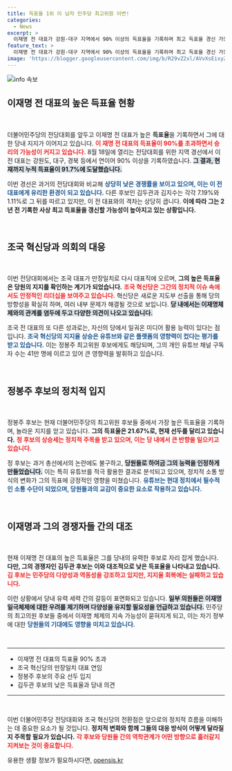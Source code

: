 ```yaml
---
title: 득표율 1위 이 남자 민주당 최고위원 이변!
categories:
  - News
excerpt: >
  이재명 전 대표가 강원·대구 지역에서 90% 이상의 득표율을 기록하며 최고 득표율 경신 가능성을 높였다. 조국 대표는 만장일치로 재선에 성공하며, 혁신당 내에서 세대 교체의 신호탄이 될 전망이다.
feature_text: >
  이재명 전 대표가 강원·대구 지역에서 90% 이상의 득표율을 기록하며 최고 득표율 경신 가능성을 높였다. 조국 대표는 만장일치로 재선에 성공하며, 혁신당 내에서 세대 교체의 신호탄이 될 전망이다.
image: 'https://blogger.googleusercontent.com/img/b/R29vZ2xl/AVvXsEixyZcFfHzMRdzZMjFBmAUKJYCLCGyLL1o632UiGVXcaFdKo_bkvkuCioo0uUKlGfBVcT3P84aROyZIXSBEx3Aw5nCQ3pTgDom1WDC4m8eifvWiAmWEEVb4x6G_l8C0QH225ldMjyaFvpxGEBGNO37VmDTDMHGhJPq73UglMfDca1-0aw/s1600/blogspot.png'
---
```


<p><img src="https://blogger.googleusercontent.com/img/b/R29vZ2xl/AVvXsEixyZcFfHzMRdzZMjFBmAUKJYCLCGyLL1o632UiGVXcaFdKo_bkvkuCioo0uUKlGfBVcT3P84aROyZIXSBEx3Aw5nCQ3pTgDom1WDC4m8eifvWiAmWEEVb4x6G_l8C0QH225ldMjyaFvpxGEBGNO37VmDTDMHGhJPq73UglMfDca1-0aw/s1600/blogspot.png" alt="info 속보" /></p>

<h2 data-ke-size="size26">이재명 전 대표의 높은 득표율 현황</h2>

<p data-ke-size="size16">&nbsp;</p>

<p>더불어민주당의 전당대회를 앞두고 이재명 전 대표가 높은 <b>득표율</b>을 기록하면서 그에 대한 당내 지지가 이어지고 있습니다. <b><span style="color: #ee2323;">이 재명 전 대표의 득표율이 90%를 초과하면서 승리의 가능성이 커지고 있습니다.</span></b> 8월 18일에 열리는 전당대회를 위한 지역 경선에서 이 전 대표는 강원도, 대구, 경북 등에서 연이어 90% 이상을 기록하였습니다. <b><span style="background-color: #21538527;">그 결과, 현재까지 누적 득표율이 91.7%에 도달했습니다.</span></b> </p>

<p>이번 경선은 과거의 전당대회와 비교해 <b><span style="color: #1a5490;">상당히 낮은 경쟁률을 보이고 있으며, 이는 이 전 대표에게 유리한 환경이 되고 있습니다.</span></b> 다른 후보인 김두관과 김지수는 각각 7.19%와 1.11%로 그 뒤를 따르고 있지만, 이 전 대표와의 격차는 상당히 큽니다. <b>이에 따라 그는 2년 전 기록한 사상 최고 득표율을 갱신할 가능성이 높아지고 있는 상황입니다.</b></p>

<p data-ke-size="size16">&nbsp;</p>

<h2 data-ke-size="size26">조국 혁신당과 의회의 대응</h2>

<p data-ke-size="size16">&nbsp;</p>

<p>이번 전당대회에서는 조국 대표가 만장일치로 다시 대표직에 오르며, <b>그의 높은 득표율은 당원의 지지를 확인하는 계기가 되었습니다.</b> <b><span style="color: #ee2323;">조국 혁신당은 그간의 정치적 이슈 속에서도 안정적인 리더십을 보여주고 있습니다.</span></b> 혁신당은 새로운 지도부 선출을 통해 당의 방향성을 확실히 하며, 여러 내부 문제가 해결될 것으로 보입니다. <b><span style="background-color: #21538527;">당 내에서는 이재명체제와의 관계를 염두에 두고 다양한 의견이 나오고 있습니다.</span></b></p>

<p>조국 전 대표의 또 다른 성과로는, 자신의 당에서 일궈온 미디어 활용 능력이 있다는 점입니다. <b><span style="color: #1a5490;">조국 혁신당의 지지율 상승은 유튜브와 같은 플랫폼의 영향력이 컸다는 평가를 받고 있습니다.</span></b> 이는 정봉주 최고위원 후보에게도 해당되며, 그의 개인 유튜브 채널 구독자 수는 41만 명에 이르고 있어 큰 영향력을 발휘하고 있습니다.</p>

<p data-ke-size="size16">&nbsp;</p>

<h2 data-ke-size="size26">정봉주 후보의 정치적 입지</h2>

<p data-ke-size="size16">&nbsp;</p>

<p>정봉주 후보는 현재 더불어민주당의 최고위원 후보들 중에서 가장 높은 득표율을 기록하며, 놀라운 지지를 얻고 있습니다. <b>그의 득표율은 21.67%로, 현재 선두를 달리고 있습니다.</b> <b><span style="color: #ee2323;">정 후보의 상승세는 정치적 주목을 받고 있으며, 이는 당 내에서 큰 반향을 일으키고 있습니다.</span></b> </p>

<p>정 후보는 과거 총선에서의 논란에도 불구하고, <b><span style="background-color: #21538527;">당원들로 하여금 그의 능력을 인정하게 만들었습니다.</span></b> 이는 특히 유튜브를 적극 활용한 결과로 분석되고 있으며, 정치적 소통 방식의 변화가 그의 득표에 긍정적인 영향을 미쳤습니다. <b><span style="color: #1a5490;">유튜브는 현대 정치에서 필수적인 소통 수단이 되었으며, 당원들과의 교감이 중요한 요소로 작용하고 있습니다.</span></b></p>

<p data-ke-size="size16">&nbsp;</p>

<h2 data-ke-size="size26">이재명과 그의 경쟁자들 간의 대조</h2>

<p data-ke-size="size16">&nbsp;</p>

<p>현재 이재명 전 대표의 높은 득표율은 그를 당내의 유력한 후보로 자리 잡게 했습니다. <b>다만, 그의 경쟁자인 김두관 후보는 이와 대조적으로 낮은 득표율을 나타내고 있습니다.</b> <b><span style="color: #ee2323;">김 후보는 민주당의 다양성과 역동성을 강조하고 있지만, 지지율 회복에는 실패하고 있습니다.</span></b> </p>

<p>이런 상황에서 당내 유력 세력 간의 갈등이 표면화되고 있습니다. <b><span style="background-color: #21538527;">일부 의원들은 이재명 일극체제에 대한 우려를 제기하며 다양성을 유지할 필요성을 언급하고 있습니다.</span></b> 민주당의 최고의원 후보들 중에서 이재명 체제의 지속 가능성이 묻혀지게 되고, 이는 차기 정부에 대한 <b><span style="color: #1a5490;">당원들의 기대에도 영향을 미치고 있습니다.</span></b></p>

<p data-ke-size="size16">&nbsp;</p>

<hr>

<ul>
  <li>이재명 전 대표의 득표율 90% 초과</li>
  <li>조국 혁신당의 만장일치 대표 연임</li>
  <li>정봉주 후보의 주요 선두 입지</li>
  <li>김두관 후보의 낮은 득표율과 당내 의견</li>
</ul>

<hr>

<p data-ke-size="size16">&nbsp;</p>

<p>이번 더불어민주당 전당대회와 조국 혁신당의 전환점은 앞으로의 정치적 흐름을 이해하는 데 중요한 요소가 될 것입니다. <b>정치적 변화와 함께 그들의 대응 방식이 어떻게 달라질지 주목할 필요가 있습니다.</b> <b><span style="color: #ee2323;">각 후보와 당원들 간의 역학관계가 어떤 방향으로 흘러갈지 지켜보는 것이 중요합니다.</span></b></p>
유용한 생활 정보가 필요하시다면, <a href="https://opensis.kr" rel="dofollow">opensis.kr</a>


